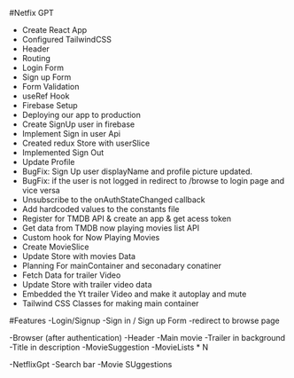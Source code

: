 

#Netfix GPT

- Create React App
- Configured TailwindCSS
- Header
- Routing
- Login Form
- Sign up Form
- Form Validation
- useRef Hook
- Firebase Setup
- Deploying our app to production 
- Create SignUp user in firebase
- Implement Sign in user Api
- Created redux Store with userSlice
- Implemented Sign Out
- Update Profile
- BugFix: Sign Up user displayName and profile picture updated.
- BugFix: if the user is not logged in redirect to /browse to login page and vice versa
- Unsubscribe to the onAuthStateChanged callback
- Add hardcoded values to the constants file
- Register for TMDB API & create an app & get acess token 
- Get data from TMDB now playing movies list API
- Custom hook for Now Playing Movies
- Create MovieSlice
- Update Store with movies Data
- Planning For mainContainer and seconadary conatiner
- Fetch Data for trailer Video
- Update Store with trailer video data
- Embedded the Yt trailer Video and make it autoplay and mute 
- Tailwind CSS Classes for making main container









#Features
-Login/Signup
   -Sign in / Sign up Form
   -redirect to browse page

-Browser (after authentication)
    -Header
    -Main movie
        -Trailer in background
        -Title in description
        -MovieSuggestion
             -MovieLists * N

-NetflixGpt
   -Search bar
   -Movie SUggestions
